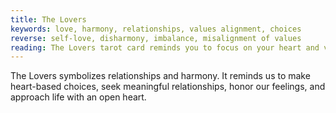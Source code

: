 ```yaml
---
title: The Lovers
keywords: love, harmony, relationships, values alignment, choices
reverse: self-love, disharmony, imbalance, misalignment of values
reading: The Lovers tarot card reminds you to focus on your heart and values, and to make decisions based on what aligns with them. Ask yourself - are my relationships in harmony with my values? Am I making choices that align with my heart? Do I prioritize self-love and self-respect in my relationships?
---
```


The Lovers symbolizes relationships and harmony. It reminds us to make heart-based choices, seek meaningful relationships, honor our feelings, and approach life with an open heart.
